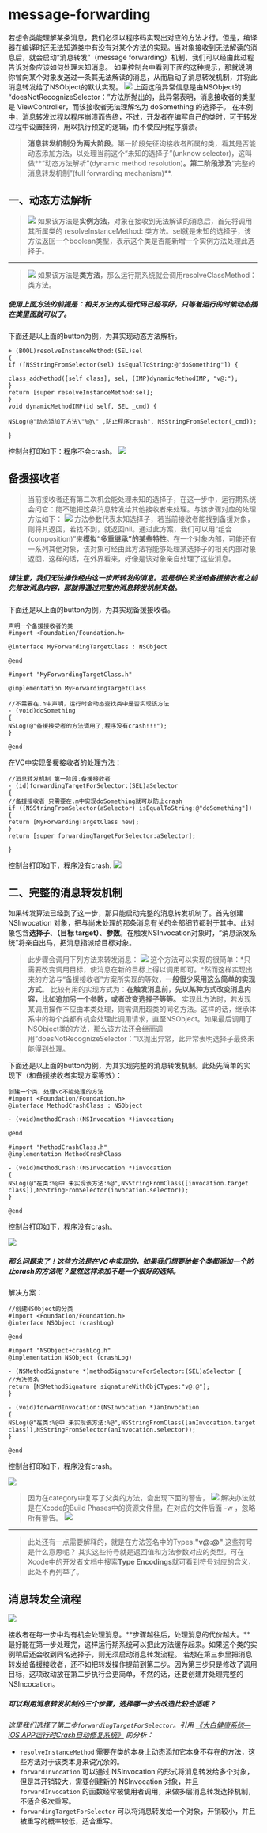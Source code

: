 # message-forwarding
若想令类能理解某条消息，我们必须以程序码实现出对应的方法才行。但是，编译器在编译时还无法知道类中有没有对某个方法的实现。当对象接收到无法解读的消息后，就会启动“消息转发”（message forwarding）机制，我们可以经由此过程告诉对象应该如何处理未知消息。
如果控制台中看到下面的这种提示，那就说明你曾向某个对象发送过一条其无法解读的消息，从而启动了消息转发机制，并将此消息转发给了NSObject的默认实现。
![](http://upload-images.jianshu.io/upload_images/3265534-5bce50521b4d2e8c.png?imageMogr2/auto-orient/strip%7CimageView2/2/w/1240)
上面这段异常信息是由NSObject的 “doesNotRecognizeSelector：”方法所抛出的，此异常表明，消息接收者的类型是 ViewController，而该接收者无法理解名为 doSomething 的选择子。
在本例中，消息转发过程以程序崩溃而告终，不过，开发者在编写自己的类时，可于转发过程中设置挂钩，用以执行预定的逻辑，而不使应用程序崩溃。
>**消息转发机制分为两大阶段**。第一阶段先征询接收者所属的类，看其是否能动态添加方法，以处理当前这个“未知的选择子”(unknow selector)，这叫做**“动态方法解析”(dynamic method resolution)**。第二阶段涉及**“完整的消息转发机制”(full forwarding mechanism)**.

## 一、动态方法解析

>![](http://upload-images.jianshu.io/upload_images/3265534-075043d47b41932c.png?imageMogr2/auto-orient/strip%7CimageView2/2/w/1240)
如果该方法是**实例方法**，对象在接收到无法解读的消息后，首先将调用其所属类的 resolveInstanceMethod: 类方法。sel就是未知的选择子，该方法返回一个boolean类型，表示这个类是否能新增一个实例方法处理此选择子。


---
>![](http://upload-images.jianshu.io/upload_images/3265534-c3f36da765ab92a3.png?imageMogr2/auto-orient/strip%7CimageView2/2/w/1240)
如果该方法是**类方法**，那么运行期系统就会调用resolveClassMethod：类方法。

##### 使用上面方法的前提是：相关方法的实现代码已经写好，只等着运行的时候动态插在类里面就可以了。
下面还是以上面的button为例，为其实现动态方法解析。
```
+ (BOOL)resolveInstanceMethod:(SEL)sel
{
if ([NSStringFromSelector(sel) isEqualToString:@"doSomething"]) {

class_addMethod([self class], sel, (IMP)dynamicMethodIMP, "v@:");
}
return [super resolveInstanceMethod:sel];
}
void dynamicMethodIMP(id self, SEL _cmd) {

NSLog(@"动态添加了方法\"%@\" ,防止程序crash", NSStringFromSelector(_cmd));

}
```
控制台打印如下：程序不会crash。
![](http://upload-images.jianshu.io/upload_images/3265534-ab9314f8c5ffbe83.png?imageMogr2/auto-orient/strip%7CimageView2/2/w/1240)
## 备援接收者
>当前接收者还有第二次机会能处理未知的选择子，在这一步中，运行期系统会问它：能不能把这条消息转发给其他接收者来处理。与该步骤对应的处理方法如下：
![](http://upload-images.jianshu.io/upload_images/3265534-bb09f5c6a4566688.png?imageMogr2/auto-orient/strip%7CimageView2/2/w/1240)
方法参数代表未知选择子，若当前接收者能找到备援对象，则将其返回，若找不到，就返回nil。通过此方案，我们可以用“组合(composition)”来**模拟“多重继承”的某些特性**。在一个对象内部，可能还有一系列其他对象，该对象可经由此方法将能够处理某选择子的相关内部对象返回，这样的话，在外界看来，好像是该对象亲自处理了这些消息。

##### 请注意，我们无法操作经由这一步所转发的消息。若是想在发送给备援接收者之前先修改消息内容，那就得通过完整的消息转发机制来做。
下面还是以上面的button为例，为其实现备援接收者。
```
声明一个备援接收者的类
#import <Foundation/Foundation.h>

@interface MyForwardingTargetClass : NSObject

@end

#import "MyForwardingTargetClass.h"

@implementation MyForwardingTargetClass

//不需要在.h中声明，运行时会动态查找类中是否实现该方法
- (void)doSomething
{
NSLog(@"备援接受者的方法调用了,程序没有crash!!!");
}

@end
```
在VC中实现备援接收者的处理方法：
```
//消息转发机制 第一阶段:备援接收者
- (id)forwardingTargetForSelector:(SEL)aSelector
{
//备援接收者 只需要在.m中实现doSomething就可以防止crash
if ([NSStringFromSelector(aSelector) isEqualToString:@"doSomething"]) {
return [MyForwardingTargetClass new];
}
return [super forwardingTargetForSelector:aSelector];

}

```
控制台打印如下，程序没有crash.
![](http://upload-images.jianshu.io/upload_images/3265534-6a8994dd597cc436.png?imageMogr2/auto-orient/strip%7CimageView2/2/w/1240)

## 二、完整的消息转发机制
如果转发算法已经到了这一步，那只能启动完整的消息转发机制了。首先创建NSInvocation 对象，把与尚未处理的那条消息有关的全部细节都封于其中。此对象包含**选择子**、**（目标 target）**、**参数**。在触发NSInvocation对象时，“消息派发系统”将亲自出马，把消息指派给目标对象。
>此步骤会调用下列方法来转发消息：
![](http://upload-images.jianshu.io/upload_images/3265534-c1f09fe2180029f4.png?imageMogr2/auto-orient/strip%7CimageView2/2/w/1240)
这个方法可以实现的很简单：*只需要改变调用目标，使消息在新的目标上得以调用即可。*然而这样实现出来的方法与“备援接收者”方案所实现的等效，**一般很少采用这么简单的实现方式**。
比较有用的实现方式为：**在触发消息前，先以某种方式改变消息内容，比如追加另一个参数，或者改变选择子等等。**
实现此方法时，若发现某调用操作不应由本类处理，则需调用超类的同名方法。这样的话，继承体系中的每个类都有机会处理此调用请求，直至NSObject。如果最后调用了NSObject类的方法，那么该方法还会继而调用“doesNotRecognizeSelector：”以抛出异常，此异常表明选择子最终未能得到处理。

下面还是以上面的button为例，为其实现完整的消息转发机制。此处先简单的实现下（和备援接收者实现方案等效）：
```
创建一个类，处理vc不能处理的方法
#import <Foundation/Foundation.h>
@interface MethodCrashClass : NSObject

- (void)methodCrash:(NSInvocation *)invocation;

@end

#import "MethodCrashClass.h"
@implementation MethodCrashClass

- (void)methodCrash:(NSInvocation *)invocation
{
NSLog(@"在类:%@中 未实现该方法:%@",NSStringFromClass([invocation.target class]),NSStringFromSelector(invocation.selector));
}

@end
```
控制台打印如下，程序没有crash。

![](http://upload-images.jianshu.io/upload_images/3265534-ff716caf57976103.png?imageMogr2/auto-orient/strip%7CimageView2/2/w/1240)
##### 那么问题来了！这些方法是在VC中实现的，如果我们想要给每个类都添加一个防止crash的方法呢？显然这样添加不是一个很好的选择。
解决方案：
```
//创建NSObject的分类
#import <Foundation/Foundation.h>
@interface NSObject (crashLog)

@end

#import "NSObject+crashLog.h"
@implementation NSObject (crashLog)

- (NSMethodSignature *)methodSignatureForSelector:(SEL)aSelector {
//方法签名
return [NSMethodSignature signatureWithObjCTypes:"v@:@"];
}

- (void)forwardInvocation:(NSInvocation *)anInvocation
{
NSLog(@"在类:%@中 未实现该方法:%@",NSStringFromClass([anInvocation.target class]),NSStringFromSelector(anInvocation.selector));
}

@end
```
控制台打印如下，程序没有crash。

![](http://upload-images.jianshu.io/upload_images/3265534-41f03d3582d35067.png?imageMogr2/auto-orient/strip%7CimageView2/2/w/1240)
>因为在category中复写了父类的方法，会出现下面的警告，
![](http://upload-images.jianshu.io/upload_images/3265534-f1201589385e2628.png?imageMogr2/auto-orient/strip%7CimageView2/2/w/1240)
解决办法就是在Xcode的Build Phases中的资源文件里，在对应的文件后面 -w ，忽略所有警告。
![](http://upload-images.jianshu.io/upload_images/3265534-791c66acc96b8072.png?imageMogr2/auto-orient/strip%7CimageView2/2/w/1240)

---
>此处还有一点需要解释的，就是在方法签名中的Types:**"v@:@"**,这些符号是什么意思呢？
其实这些符号就是返回值和方法参数对应的类型。可在Xcode中的开发者文档中搜索**Type Encodings**就可看到符号对应的含义，此处不再列举了。

## 消息转发全流程


![](http://upload-images.jianshu.io/upload_images/3265534-28151afc2dc7aba8.png?imageMogr2/auto-orient/strip%7CimageView2/2/w/1240)

接收者在每一步中均有机会处理消息。**步骤越往后，处理消息的代价越大。**最好能在第一步处理完，这样运行期系统可以把此方法缓存起来。如果这个类的实例稍后还会收到同名选择子，则无须启动消息转发流程。
若想在第三步里把消息转发给备援接收者，还不如把转发操作提前到第二步。因为第三步只是修改了调用目标，这项改动放在第二步执行会更简单，不然的话，还要创建并处理完整的NSIncocation。

##### 可以利用消息转发机制的三个步骤，选择哪一步去改造比较合适呢？

*这里我们选择了第二步`forwardingTargetForSelector`。引用 [《大白健康系统—iOS APP运行时Crash自动修复系统》](http://www.yopai.com/show-3-150721-1.html) 的分析：*

- `resolveInstanceMethod` 需要在类的本身上动态添加它本身不存在的方法，这些方法对于该类本身来说冗余的。
- `forwardInvocation` 可以通过 NSInvocation 的形式将消息转发给多个对象，但是其开销较大，需要创建新的 NSInvocation 对象，并且 `forwardInvocation` 的函数经常被使用者调用，来做多层消息转发选择机制，不适合多次重写。
- `forwardingTargetForSelector` 可以将消息转发给一个对象，开销较小，并且被重写的概率较低，适合重写。
